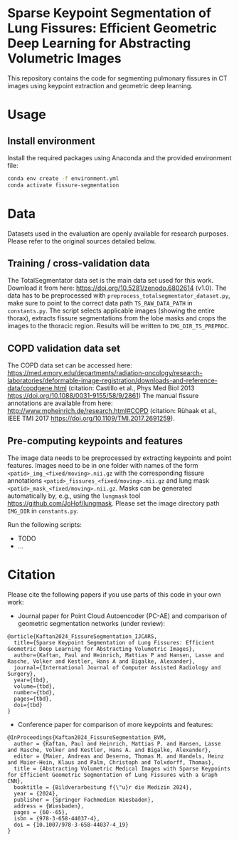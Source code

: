 # Sparse Keypoint Segmentation of Lung Fissures: Efficient Geometric Deep Learning for Abstracting Volumetric Images
This repository contains the code for segmenting pulmonary fissures in CT images using keypoint extraction and geometric deep learning.

# Usage
## Install environment
Install the required packages using Anaconda and the provided environment file:
```bash
conda env create -f environment.yml
conda activate fissure-segmentation
```

# Data
Datasets used in the evaluation are openly available for research purposes. Please refer to the original sources 
detailed below.

## Training / cross-validation data
The TotalSegmentator data set is the main data set used for this work. 
Download it from here: https://doi.org/10.5281/zenodo.6802614 (v1.0).
The data has to be preprocessed with `preprocess_totalsegmentator_dataset.py`, make sure to point to the correct data
path `TS_RAW_DATA_PATH` in `constants.py`. The script selects applicable images (showing the entire thorax), extracts fissure 
segmentations from the lobe masks and crops the images to the thoracic region. Results will be written to 
`IMG_DIR_TS_PREPROC`.

## COPD validation data set
The COPD data set can be accessed here: https://med.emory.edu/departments/radiation-oncology/research-laboratories/deformable-image-registration/downloads-and-reference-data/copdgene.html
(citation: Castillo et al., Phys Med Biol 2013 https://doi.org/10.1088/0031-9155/58/9/2861)
The manual fissure annotations are available from here: http://www.mpheinrich.de/research.html#COPD (citation: 
Rühaak et al., IEEE TMI 2017 https://doi.org/10.1109/TMI.2017.2691259).

## Pre-computing keypoints and features
The image data needs to be preprocessed by extracting keypoints and point features. Images need to be in one folder
with names of the form `<patid>_img_<fixed/moving>.nii.gz` with the corresponding fissure annotations 
`<patid>_fissures_<fixed/moving>.nii.gz` and lung mask `<patid>_mask_<fixed/moving>.nii.gz`. Masks can be generated
automatically by, e.g., using the `lungmask` tool https://github.com/JoHof/lungmask. Please set the image directory path
`IMG_DIR` in `constants.py`.

Run the following scripts:
- TODO
- ...

# Citation
Please cite the following papers if you use parts of this code in your own work:

- Journal paper for Point Cloud Autoencoder (PC-AE) and comparison of geometric segmentation networks (under review):
```
@article{Kaftan2024_FissureSegmentation_IJCARS,
  title={Sparse Keypoint Segmentation of Lung Fissures: Efficient Geometric Deep Learning for Abstracting Volumetric Images},
  author={Kaftan, Paul and Heinrich, Mattias P and Hansen, Lasse and Rasche, Volker and Kestler, Hans A and Bigalke, Alexander},
  journal={International Journal of Computer Assisted Radiology and Surgery},
  year={tbd},
  volume={tbd},
  number={tbd},
  pages={tbd},
  doi={tbd}
}
```

- Conference paper for comparison of more keypoints and features:
```
@InProceedings{Kaftan2024_FissureSegmentation_BVM,
  author = {Kaftan, Paul and Heinrich, Mattias P. and Hansen, Lasse and Rasche, Volker and Kestler, Hans A. and Bigalke, Alexander},
  editor = {Maier, Andreas and Deserno, Thomas M. and Handels, Heinz and Maier-Hein, Klaus and Palm, Christoph and Tolxdorff, Thomas},
  title = {Abstracting Volumetric Medical Images with Sparse Keypoints for Efficient Geometric Segmentation of Lung Fissures with a Graph CNN},
  booktitle = {Bildverarbeitung f{\"u}r die Medizin 2024},
  year = {2024},
  publisher = {Springer Fachmedien Wiesbaden},
  address = {Wiesbaden},
  pages = {60--65},
  isbn = {978-3-658-44037-4},
  doi = {10.1007/978-3-658-44037-4_19}
}
```
